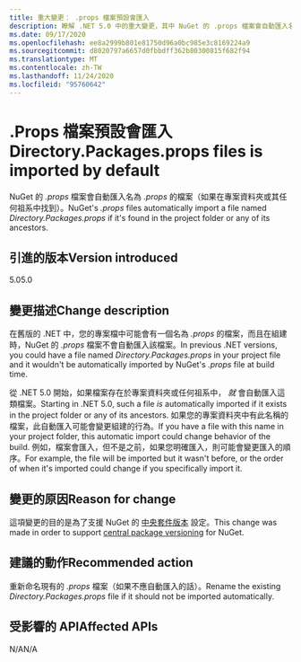 ```yaml
---
title: 重大變更： .props 檔案預設會匯入
description: 瞭解 .NET 5.0 中的重大變更，其中 NuGet 的 .props 檔案會自動匯入名為 .props 的檔案（如果在專案資料夾中找到的話）。
ms.date: 09/17/2020
ms.openlocfilehash: ee8a2999b801e81750d96a0bc985e3c8169224a9
ms.sourcegitcommit: d8020797a6657d0fbbdff362b80300815f682f94
ms.translationtype: MT
ms.contentlocale: zh-TW
ms.lasthandoff: 11/24/2020
ms.locfileid: "95760642"
---
```

# <a name="directorypackagesprops-files-is-imported-by-default"></a><span data-ttu-id="da78d-103">.Props 檔案預設會匯入</span><span class="sxs-lookup"><span data-stu-id="da78d-103">Directory.Packages.props files is imported by default</span></span>

<span data-ttu-id="da78d-104">NuGet 的 *.props* 檔案會自動匯入名為 *.props* 的檔案（如果在專案資料夾或其任何祖系中找到）。</span><span class="sxs-lookup"><span data-stu-id="da78d-104">NuGet's *.props* files automatically import a file named *Directory.Packages.props* if it's found in the project folder or any of its ancestors.</span></span>

## <a name="version-introduced"></a><span data-ttu-id="da78d-105">引進的版本</span><span class="sxs-lookup"><span data-stu-id="da78d-105">Version introduced</span></span>

<span data-ttu-id="da78d-106">5.0</span><span class="sxs-lookup"><span data-stu-id="da78d-106">5.0</span></span>

## <a name="change-description"></a><span data-ttu-id="da78d-107">變更描述</span><span class="sxs-lookup"><span data-stu-id="da78d-107">Change description</span></span>

<span data-ttu-id="da78d-108">在舊版的 .NET 中，您的專案檔中可能會有一個名為 *.props* 的檔案，而且在組建時，NuGet 的 *.props* 檔案不會自動匯入該檔案。</span><span class="sxs-lookup"><span data-stu-id="da78d-108">In previous .NET versions, you could have a file named *Directory.Packages.props* in your project file and it wouldn't be automatically imported by NuGet's *.props* file at build time.</span></span>

<span data-ttu-id="da78d-109">從 .NET 5.0 開始，如果檔案存在於專案資料夾或任何祖系中， *就* 會自動匯入這類檔案。</span><span class="sxs-lookup"><span data-stu-id="da78d-109">Starting in .NET 5.0, such a file *is* automatically imported if it exists in the project folder or any of its ancestors.</span></span> <span data-ttu-id="da78d-110">如果您的專案資料夾中有此名稱的檔案，此自動匯入可能會變更組建的行為。</span><span class="sxs-lookup"><span data-stu-id="da78d-110">If you have a file with this name in your project folder, this automatic import could change behavior of the build.</span></span> <span data-ttu-id="da78d-111">例如，檔案會匯入，但不是之前，如果您明確匯入，則可能會變更匯入的順序。</span><span class="sxs-lookup"><span data-stu-id="da78d-111">For example, the file will be imported but it wasn't before, or the order of when it's imported could change if you specifically import it.</span></span>

## <a name="reason-for-change"></a><span data-ttu-id="da78d-112">變更的原因</span><span class="sxs-lookup"><span data-stu-id="da78d-112">Reason for change</span></span>

<span data-ttu-id="da78d-113">這項變更的目的是為了支援 NuGet 的 [中央套件版本](https://github.com/NuGet/Home/wiki/Centrally-managing-NuGet-package-versions) 設定。</span><span class="sxs-lookup"><span data-stu-id="da78d-113">This change was made in order to support [central package versioning](https://github.com/NuGet/Home/wiki/Centrally-managing-NuGet-package-versions) for NuGet.</span></span>

## <a name="recommended-action"></a><span data-ttu-id="da78d-114">建議的動作</span><span class="sxs-lookup"><span data-stu-id="da78d-114">Recommended action</span></span>

<span data-ttu-id="da78d-115">重新命名現有的 *.props* 檔案（如果不應自動匯入的話）。</span><span class="sxs-lookup"><span data-stu-id="da78d-115">Rename the existing *Directory.Packages.props* file if it should not be imported automatically.</span></span>

## <a name="affected-apis"></a><span data-ttu-id="da78d-116">受影響的 API</span><span class="sxs-lookup"><span data-stu-id="da78d-116">Affected APIs</span></span>

<span data-ttu-id="da78d-117">N/A</span><span class="sxs-lookup"><span data-stu-id="da78d-117">N/A</span></span>

<!--

### Affected APIs

Not detectable via API analysis.

### Category

MSBuild

-->
